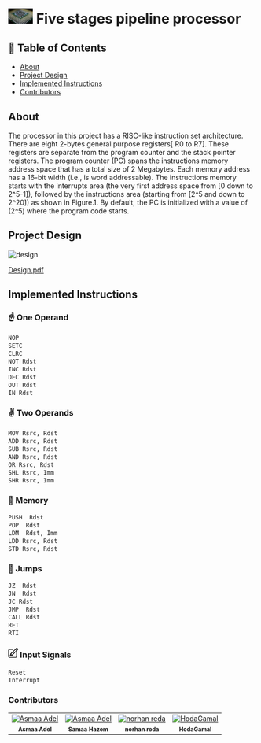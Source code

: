 # <div><img src="processor.jpg" width="50" draggable="false" > Five stages pipeline processor </div>

## 📝 Table of Contents

- [About <a name = "about"></a>](#about-)
- [Project Design <a name = "project-design"></a>](#project-design-)
- [Implemented Instructions <a name = "screen-video"></a>](#implemented-instructions-)
- [Contributors <a name = "Contributors"></a>](#contributors-)


## About <a name = "about"></a>

The processor in this project has a RISC-like instruction set architecture. There are eight 2-bytes general
purpose registers[ R0 to R7]. These registers are separate from the program counter and the stack pointer
registers.
The program counter (PC) spans the instructions memory address space that has a total size of 2
Megabytes. Each memory address has a 16-bit width (i.e., is word addressable). The instructions memory
starts with the interrupts area (the very first address space from [0 down to 2^5-1]), followed by the instructions area (starting from [2^5 and down to 2^20]) as shown in Figure.1. By default, the PC is initialized with a value of (2^5) where the program code starts.

## Project Design <a name = "project-design"></a>

![design](https://user-images.githubusercontent.com/88618793/210393039-d1954467-01ed-4c12-820a-4c233f9a57c1.PNG)

[Design.pdf](https://github.com/asmaaadel0/Five-stages-Pipeline-Processor/files/10337938/Design.pdf)


## Implemented Instructions <a name = "implemented-instructions"></a>
### ☝️ One Operand
```
NOP
SETC
CLRC
NOT Rdst
INC Rdst
DEC Rdst
OUT Rdst
IN Rdst
```
### ✌️ Two Operands
```
MOV Rsrc, Rdst
ADD Rsrc, Rdst
SUB Rsrc, Rdst
AND Rsrc, Rdst
OR Rsrc, Rdst
SHL Rsrc, Imm
SHR Rsrc, Imm
```

### 💾 Memory
```
PUSH  Rdst
POP  Rdst
LDM  Rdst, Imm
LDD Rsrc, Rdst
STD Rsrc, Rdst
```

### 🦘 Jumps
```
JZ  Rdst
JN  Rdst
JC Rdst
JMP  Rdst
CALL Rdst
RET
RTI
```
### <img src="input.jpg" width="20" height="20"> Input Signals
```
Reset
Interrupt
```



### Contributors <a name = "Contributors"></a>

<table>
  <tr>
    <td align="center">
    <a href="https://github.com/asmaaadel0" target="_black">
    <img src="https://avatars.githubusercontent.com/u/88618793?s=400&u=886a14dc5ef5c205a8e51942efe9665ed8fd4717&v=4" width="150px;" alt="Asmaa Adel"/>
    <br />
    <sub><b>Asmaa Adel</b></sub></a>
    </td>
    <td align="center">
    <a href="https://github.com/Samaa-Hazem2001" target="_black">
    <img src="https://avatars.githubusercontent.com/u/82514924?v=4" width="150px;" alt="Asmaa Adel"/>
    <br />
    <sub><b>Samaa Hazem</b></sub></a>
    </td>
    <td align="center">
    <a href="https://github.com/norhanreda" target="_black">
    <img src="https://avatars.githubusercontent.com/u/88630231?v=4" width="150px;" alt="norhan reda"/>
    <br />
    <sub><b>norhan reda</b></sub></a>
    </td>
    <td align="center">
    <a href="https://github.com/Hoda233" target="_black">
    <img src="https://avatars.githubusercontent.com/u/77369927?v=4" width="150px;" alt="HodaGamal"/>
    <br />
    <sub><b>HodaGamal</b></sub></a>
    </td>
  </tr>
 </table>
